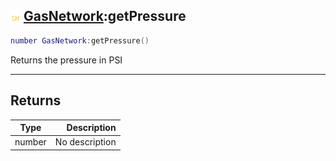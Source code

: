 ## ![shared](../../.gitbook/assets/shared.png) [GasNetwork](https://iaswiki.rawr.dev/readme/gasnetwork):getPressure

```lua
number GasNetwork:getPressure()
```

Returns the pressure in PSI

------
## Returns

| Type   | Description |
| ------ | ----------: |
| number | No description |

